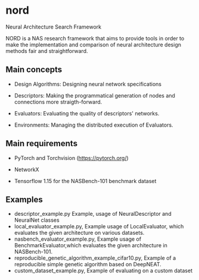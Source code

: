 # nord
Neural Architecture Search Framework


NORD is a NAS research framework that aims to provide tools in order to 
make the implementation and comparison of neural architecture design methods fair and straightforward.

## Main concepts

- Design Algorithms: Designing neural network specifications

- Descriptors: Making the programmatical generation of nodes and connections more straigth-forward.

- Evaluators: Evaluating the quality of descriptors' networks.

- Environments: Managing the distributed execution of Evaluators.

## Main requirements

- PyTorch and Torchvision (https://pytorch.org/)

- NetworkX

- Tensorflow 1.15 for the NASBench-101 benchmark dataset


## Examples

- descriptor_example.py Example, usage of NeuralDescriptor and NeuralNet classes
- local_evaluator_example.py, Example usage of LocalEvaluator, which evaluates the given architecture on various datasets.
- nasbench_evaluator_example.py, Example usage of BenchmarkEvaluator,which evaluates the given architecture in NASBench-101.
- reproducible_genetic_algorithm_example_cifar10.py, Example of a reproducible simple genetic algorithm based on DeepNEAT.
- custom_dataset_example.py, Example of evaluating on a custom dataset

